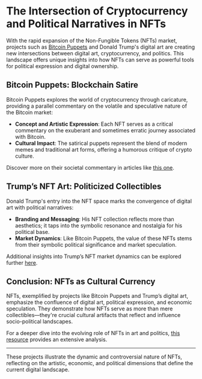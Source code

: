 # The Intersection of Cryptocurrency and Political Narratives in NFTs

With the rapid expansion of the Non-Fungible Tokens (NFTs) market, projects such as [Bitcoin Puppets](https://www.coindesk.com/) and Donald Trump's digital art are creating new intersections between digital art, cryptocurrency, and politics. This landscape offers unique insights into how NFTs can serve as powerful tools for political expression and digital ownership.

## Bitcoin Puppets: Blockchain Satire

Bitcoin Puppets explores the world of cryptocurrency through caricature, providing a parallel commentary on the volatile and speculative nature of the Bitcoin market:

- **Concept and Artistic Expression**: Each NFT serves as a critical commentary on the exuberant and sometimes erratic journey associated with Bitcoin.
- **Cultural Impact**: The satirical puppets represent the blend of modern memes and traditional art forms, offering a humorous critique of crypto culture.

Discover more on their societal commentary in articles like [this one](https://www.theverge.com/).

## Trump’s NFT Art: Politicized Collectibles

Donald Trump's entry into the NFT space marks the convergence of digital art with political narratives:

- **Branding and Messaging**: His NFT collection reflects more than aesthetics; it taps into the symbolic resonance and nostalgia for his political base.
- **Market Dynamics**: Like Bitcoin Puppets, the value of these NFTs stems from their symbolic political significance and market speculation.

Additional insights into Trump’s NFT market dynamics can be explored further [here](https://www.nytimes.com/).

## Conclusion: NFTs as Cultural Currency

NFTs, exemplified by projects like Bitcoin Puppets and Trump’s digital art, emphasize the confluence of digital art, political expression, and economic speculation. They demonstrate how NFTs serve as more than mere collectibles—they're crucial cultural artifacts that reflect and influence socio-political landscapes.

For a deeper dive into the evolving role of NFTs in art and politics, [this resource](https://www.artnet.com/) provides an extensive analysis.

---

These projects illustrate the dynamic and controversial nature of NFTs, reflecting on the artistic, economic, and political dimensions that define the current digital landscape.